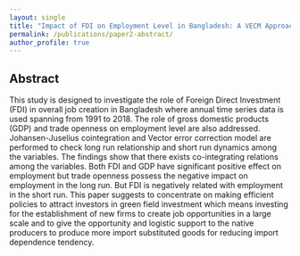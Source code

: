 ```yaml
---
layout: single
title: "Impact of FDI on Employment Level in Bangladesh: A VECM Approach."
permalink: /publications/paper2-abstract/
author_profile: true
---
```



## Abstract

This study is designed to investigate the role of Foreign Direct Investment (FDI) in overall job creation in Bangladesh where annual time series data is used spanning from 1991 to 2018. The role of gross domestic products (GDP) and trade openness on employment level are also addressed. Johansen-Juselius cointegration and Vector error correction model are performed to check long run relationship and short run dynamics among the variables. The findings show that there exists co-integrating relations among the variables. Both FDI and GDP have significant positive effect on employment but trade openness possess the negative impact on employment in the long run. But FDI is negatively related with employment in the short run. This paper suggests to concentrate on making efficient policies to attract investors in green field investment which means investing for the establishment of new firms to create job opportunities in a large scale and to give the opportunity and logistic support to the native producers to produce more import substituted goods for reducing import dependence tendency. 
